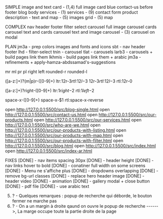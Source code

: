 SIMPLE
image and text
card - (1,4)
  full image card
blue contact-us before footer
blog body
services - (1)
services - (9)
contact form
product description - text and map - (5)
images grid - (5)
map

COMPLEX
nav
header
footer
filter select
carousel
  full image carousel
  cards carousel
  text and cards carousel
  text and image carousel - (3)
  carousel on modal

PLAN
jm3a - prep
  colors
  images and fonts and icons
sbt - nav header footer
lhd - filter-select
tnin - carousel
tlat - carousels
larb3 - carousels + build pages link them
lkhmis - build pages link them + arabic
jm3a - refinements + apply-hamza-abdssamad's-suggestions



mr
ml
pr
pl
right
left
rounded-r
rounded-l

([a-z:]+)?(m|p)r-([0-9]+)
ltr:$1$2r-$3 rtl:$1$2l-$3
$1$2r-$3 rtl:$1$2l-$3 rtl:$1$2r-0

([a-z:]+)?right-([0-9]+)
ltr:$1right-$2 rtl:$1left-$2

space-x-([0-9]+)
space-x-$1 rtl:space-x-reverse



open http://127.0.0.1:5500/src/blog-single.html
open http://127.0.0.1:5500/src/contact-us.html
open http://127.0.0.1:5500/src/our-products.html
open http://127.0.0.1:5500/src/our-services.html
open http://127.0.0.1:5500/src/who-are-we.html
open http://127.0.0.1:5500/src/our-products-with-listing.html
open http://127.0.0.1:5500/src/our-products-with-map.html
open http://127.0.0.1:5500/src/our-products-with-filter.html
open http://127.0.0.1:5500/src/blog.html
open http://127.0.0.1:5500/src/index.html
open http://127.0.0.1:5500/src/index-ar.html


FIXES
[DONE] - nav items spacing 30px
[DONE] - header height
[DONE] - nav links hover to bold
[DONE] - conatiner full width on some screens
[DONE] - Menu ne s'affiche plus
[DONE] - dropdowns overlapping
[DONE] - remove bg-url classes
[DONE] - replace hero header image
[DONE] - header video
[DONE] - animation
[DONE] - gallery modal + close button
[DONE] - pdf file
[DONE] - use arabic text

5. ? - Quelques remarques : popup de recherche qui déborde, le bouton fermer ne marche pas
7. ? - On a un margin à droite qaund on ouvre le popup de recherche ------>, La marge occupe toute la partie droite de la page
